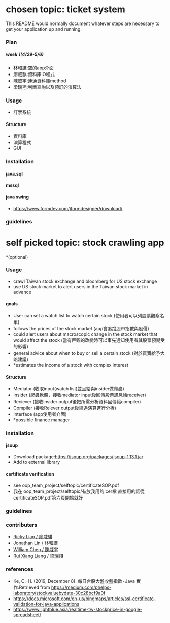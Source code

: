 # chosen topic: ticket system #

This README would normally document whatever steps are necessary to get your application up and running.

### Plan ###

##### week 1(4/29-5/6) #####

* 林和謙:空的app介面
* 廖威騏:資料庫IO程式
* 陳威宇:連通資料庫method
* 梁瑞翔:判斷查詢以及預訂的演算法

### Usage ###

* 訂票系統

#### Structure ####

* 資料庫
* 演算程式
* GUI

### Installation ###

#### java.sql ####

#### mssql ####

#### java swing ####

* https://www.formdev.com/jformdesigner/download/

### guidelines ###

# self picked topic: stock crawling app #
*(optional)
### Usage ###

* crawl Taiwan stock exchange and bloomberg for US stock exchange
* use US stock market to alert users in the Taiwan stock market in advance

#### goals ####
* User can set a watch list to watch certain stock (使用者可以列股票觀察名單)
* follows the prices of the stock market (app會追蹤股市指數與股價)
* could alert users about macroscopic change in the stock market that would affect the stock (當有巨觀的改變時可以事先通知使用者其股票預期受的影響)
* general advice about when to buy or sell a certain stock (對於買賣給予大略建議)
* *estimates the income of a stock with complex interest
#### Structure ####

* Mediator (收取input(watch list)並且給與insider做爬蟲)
* Insider (爬蟲軟體，接收mediator input後回傳股票訊息給receiver)
* Reciever (接收insider output後把所需分析資料回傳給compiler)
* Compiler (接收Reiever output後經過演算進行分析)
* Interface (app使用者介面)
* *possible finance manager

### Installation ###

#### jsoup ####

* Download package:https://jsoup.org/packages/jsoup-1.13.1.jar
* Add to external library

#### certificate verification ####

* see oop_team_project/selftopic/certificateSOP.pdf
* 我在 oop_team_project/selftopic/有放我用的.cer檔 直接用的話從certificateSOP.pdf第六頁開始就好

### guidelines ###

### contributers ###
  
- [Ricky Liao / 廖威騏]()
- [Jonathan Lin / 林和謙]()
- [William Chen / 陳威宇](https://github.com/weiyutp6)
- [Rui Xiang Liang / 梁瑞翔]()

### references ###
* Ke, C.-H. (2019, December 8). 每日台股大盤收盤指數 - Java 實作.Retrieved from https://medium.com/phelps-laboratory/stockvaluebydate-30c28bcf9a0f
* https://docs.microsoft.com/en-us/bingmaps/articles/ssl-certificate-validation-for-java-applications
* https://www.lightblue.asia/realtime-tw-stockprice-in-google-spreadsheet/
